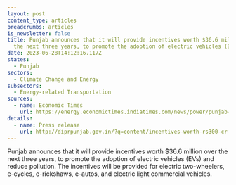 ```yaml
---
layout: post
content_type: articles
breadcrumbs: articles
is_newsletter: false
title: Punjab announces that it will provide incentives worth $36.6 million over
  the next three years, to promote the adoption of electric vehicles (EVs)
date: 2023-06-28T14:12:16.117Z
states:
  - Punjab
sectors:
  - Climate Change and Energy
subsectors:
  - Energy-related Transportation
sources:
  - name: Economic Times
    url: https://energy.economictimes.indiatimes.com/news/power/punjab-announces-rs-300-crore-incentive-to-promote-use-of-electric-vehicles/101182984
details:
  - name: Press release
    url: http://diprpunjab.gov.in/?q=content/incentives-worth-rs300-cr-be-given-encouraging-electric-vehicles-punjab-laljit-singh-bhullar
---
```

Punjab announces that it will provide incentives worth $36.6 million over the next three years, to promote the adoption of electric vehicles (EVs) and reduce pollution. The incentives will be provided for electric two-wheelers, e-cycles, e-rickshaws, e-autos, and electric light commercial vehicles.
